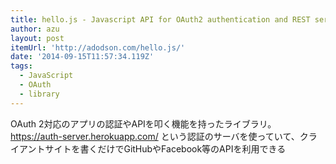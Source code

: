 ```yaml
---
title: hello.js - Javascript API for OAuth2 authentication and REST services
author: azu
layout: post
itemUrl: 'http://adodson.com/hello.js/'
date: '2014-09-15T11:57:34.119Z'
tags:
  - JavaScript
  - OAuth
  - library
---
```

OAuth 2対応のアプリの認証やAPIを叩く機能を持ったライブラリ。
https://auth-server.herokuapp.com/ という認証のサーバを使っていて、クライアントサイトを書くだけでGitHubやFacebook等のAPIを利用できる
